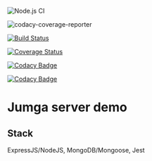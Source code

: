 ![Node.js CI](https://github.com/okezieobi/jumga-server-demo/workflows/Node.js%20CI/badge.svg)

![codacy-coverage-reporter](https://github.com/okezieobi/jumga-server-demo/workflows/codacy-coverage-reporter/badge.svg)

[![Build Status](https://travis-ci.com/okezieobi/jumga-server-demo.svg?branch=main)](https://travis-ci.com/okezieobi/jumga-server-demo)

[![Coverage Status](https://coveralls.io/repos/github/okezieobi/jumga-server-demo/badge.svg?branch=main)](https://coveralls.io/github/okezieobi/jumga-server-demo?branch=main)

[![Codacy Badge](https://app.codacy.com/project/badge/Grade/e6ea033a960d4300b3c1c7941c9ddc8a)](https://www.codacy.com/gh/okezieobi/jumga-server-demo/dashboard?utm_source=github.com&amp;utm_medium=referral&amp;utm_content=okezieobi/jumga-server-demo&amp;utm_campaign=Badge_Grade)

[![Codacy Badge](https://app.codacy.com/project/badge/Coverage/e6ea033a960d4300b3c1c7941c9ddc8a)](https://www.codacy.com/gh/okezieobi/jumga-server-demo/dashboard?utm_source=github.com&utm_medium=referral&utm_content=okezieobi/jumga-server-demo&utm_campaign=Badge_Coverage)

# Jumga server demo
## Stack
ExpressJS/NodeJS, MongoDB/Mongoose, Jest
